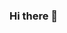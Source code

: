 ### Hi there 👋

<!--
**Maheshwickramage/Maheshwickramage** is a ✨ _special_ ✨ repository because its `README.md` (this file) appears on your GitHub profile.

 🌱 I’m currently completing my undergraduate degree in Computer Engineering at University of Ruhuna.

